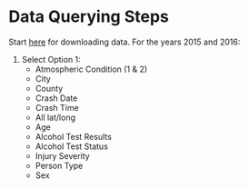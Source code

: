 # Data Querying Steps

Start [here](https://www-fars.nhtsa.dot.gov//QueryTool/QuerySection/SelectYear.aspx) for downloading data.  For the years 2015 and 2016:

1. Select Option 1:
   - Atmospheric Condition (1 & 2)
   - City
   - County
   - Crash Date
   - Crash Time
   - All lat/long
   - Age
   - Alcohol Test Results
   - Alcohol Test Status
   - Injury Severity 
   - Person Type
   - Sex